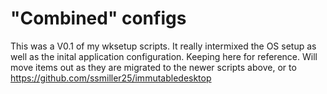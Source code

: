 # "Combined" configs

This was a V0.1 of my wksetup scripts.  It really intermixed the OS setup
as well as the inital application configuration.  Keeping here for reference.
Will move items out as they are migrated to the newer scripts above, or to
<https://github.com/ssmiller25/immutabledesktop>
